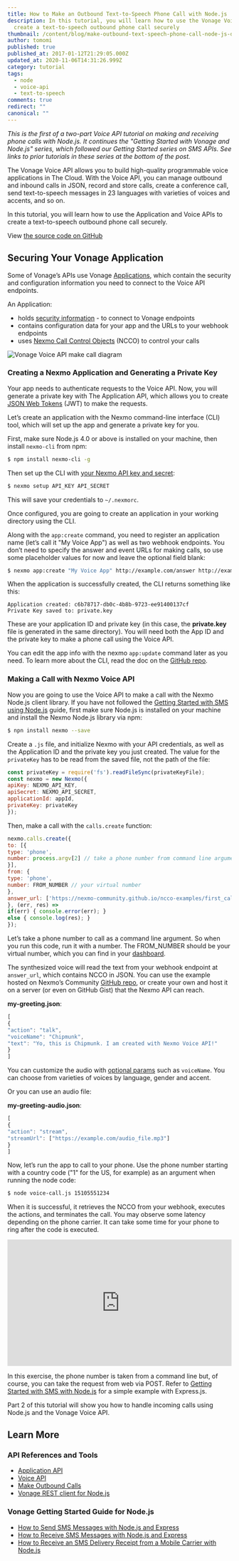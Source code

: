 ```yaml
---
title: How to Make an Outbound Text-to-Speech Phone Call with Node.js
description: In this tutorial, you will learn how to use the Vonage Voice API to
  create a text-to-speech outbound phone call securely
thumbnail: /content/blog/make-outbound-text-speech-phone-call-node-js-dr/voice-make-call-node.png
author: tomomi
published: true
published_at: 2017-01-12T21:29:05.000Z
updated_at: 2020-11-06T14:31:26.999Z
category: tutorial
tags:
  - node
  - voice-api
  - text-to-speech
comments: true
redirect: ""
canonical: ""
---
```

*This is the first of a two-part Voice API tutorial on making and receiving phone calls with Node.js. It continues the "Getting Started with Vonage and Node.js" series, which followed our Getting Started series on SMS APIs. See links to prior tutorials in these series at the bottom of the post.*

The Vonage Voice API allows you to build high-quality programmable voice applications in The Cloud. With the Voice API, you can manage outbound and inbound calls in JSON, record and store calls, create a conference call, send text-to-speech messages in 23 languages with varieties of voices and accents, and so on.

In this tutorial, you will learn how to use the Application and Voice APIs to create a text-to-speech outbound phone call securely.

View [the source code on GitHub](https://github.com/nexmo-community/nexmo-node-quickstart/blob/master/voice/make-call.js)

## Securing Your Vonage Application

Some of Vonage’s APIs use Vonage [Applications](https://docs.nexmo.com/tools/application-api), which contain the security and configuration information you need to connect to the Voice API endpoints.

An Application:

* holds [security information](https://docs.nexmo.com/tools/application-api/application-security) - to connect to Vonage endpoints
* contains configuration data for your app and the URLs to your webhook endpoints
* uses [Nexmo Call Control Objects](https://docs.nexmo.com/voice/voice-api#ncco) (NCCO) to control your calls

![Vonage Voice API make call diagram](/content/blog/how-to-make-an-outbound-text-to-speech-phone-call-with-node-js/voice-make-call-diagram.png "Vonage Voice API make call diagram")

### Creating a Nexmo Application and Generating a Private Key

Your app needs to authenticate requests to the Voice API. Now, you will generate a private key with The Application API, which allows you to create [JSON Web Tokens](https://jwt.io/) (JWT) to make the requests.

Let’s create an application with the Nexmo command-line interface (CLI) tool, which will set up the app and generate a private key for you.

First, make sure Node.js 4.0 or above is installed on your machine, then install `nexmo-cli` from npm:

```bash
$ npm install nexmo-cli -g
```

Then set up the CLI with [your Nexmo API key and secret](https://dashboard.nexmo.com/settings):

```bash
$ nexmo setup API_KEY API_SECRET
```

This will save your credentials to `~/.nexmorc`.

Once configured, you are going to create an application in your working directory using the CLI.

Along with the `app:create` command, you need to register an application name (let’s call it "My Voice App") as well as two webhook endpoints. You don’t need to specify the answer and event URLs for making calls, so use some placeholder values for now and leave the optional field blank:

```bash
$ nexmo app:create "My Voice App" http://example.com/answer http://example.com/event --keyfile private.key
```

When the application is successfully created, the CLI returns something like this:

```
Application created: c6b78717-db0c-4b8b-9723-ee91400137cf
Private Key saved to: private.key
```

These are your application ID and private key (in this case, the **private.key** file is generated in the same directory). You will need both the App ID and the private key to make a phone call using the Voice API.

You can edit the app info with the nexmo `app:update` command later as you need. To learn more about the CLI, read the doc on the [GitHub repo](https://github.com/Nexmo/nexmo-cli).

### Making a Call with Nexmo Voice API

Now you are going to use the Voice API to make a call with the Nexmo Node.js client library. If you have not followed the [Getting Started with SMS using Node.js](https://www.nexmo.com/blog/2016/10/19/how-to-send-sms-messages-with-node-js-and-express-dr/) guide, first make sure Node.js is installed on your machine and install the Nexmo Node.js library via npm:

```bash
$ npn install nexmo --save
```

Create a `.js` file, and initialize Nexmo with your API credentials, as well as the Application ID and the private key you just created. The value for the `privateKey` has to be read from the saved file, not the path of the file:

```javascript
const privateKey = require('fs').readFileSync(privateKeyFile);
const nexmo = new Nexmo({
apiKey: NEXMO_API_KEY,
apiSecret: NEXMO_API_SECRET,
applicationId: appId,
privateKey: privateKey
});
```

Then, make a call with the `calls.create` function:

```javascript
nexmo.calls.create({
to: [{
type: 'phone',
number: process.argv[2] // take a phone number from command line argument
}],
from: {
type: 'phone',
number: FROM_NUMBER // your virtual number
},
answer_url: ['https://nexmo-community.github.io/ncco-examples/first_call_talk.json']
}, (err, res) =>
if(err) { console.error(err); }
else { console.log(res); }
});
```

Let’s take a phone number to call as a command line argument. So when you run this code, run it with a number. The FROM_NUMBER should be your virtual number, which you can find in your [dashboard](https://dashboard.nexmo.com/your-numbers).

The synthesized voice will read the text from your webhook endpoint at `answer_url`, which contains NCCO in JSON. You can use the example hosted on Nexmo’s Community [GitHub repo](https://github.com/nexmo-community/ncco-examples/), or create your own and host it on a server (or even on GitHub Gist) that the Nexmo API can reach.

**my-greeting.json**:

```javascript
[
{
"action": "talk",
"voiceName": "Chipmunk",
"text": "Yo, this is Chipmunk. I am created with Nexmo Voice API!"
}
]
```

You can customize the audio with [optional params](https://docs.nexmo.com/voice/voice-api/ncco-reference) such as `voiceName`. You can choose from varieties of voices by language, gender and accent.

Or you can use an audio file:

**my-greeting-audio.json**:

```javascript
[
{
"action": "stream",
"streamUrl": ["https://example.com/audio_file.mp3"]
}
]
```

Now, let’s run the app to call to your phone. Use the phone number starting with a country code ("1" for the US, for example) as an argument when running the node code:

```bash
$ node voice-call.js 15105551234
```

When it is successful, it retrieves the NCCO from your webhook, executes the actions, and terminates the call. You may observe some latency depending on the phone carrier. It can take some time for your phone to ring after the code is executed.

<style>.embed-container { position: relative; padding-bottom: 56.25%; height: 0; overflow: hidden; max-width: 100%; } .embed-container iframe, .embed-container object, .embed-container embed { position: absolute; top: 0; left: 0; width: 100%; height: 100%; }</style>

<div class="embed-container"><iframe width="300" height="150" src="https://www.youtube.com/embed/5TNF6HJ2GDw" frameborder="0" allowfullscreen="allowfullscreen"></iframe></div>

In this exercise, the phone number is taken from a command line but, of course, you can take the request from web via POST. Refer to [Getting Started with SMS with Node.js](https://www.nexmo.com/blog/2016/10/19/how-to-send-sms-messages-with-node-js-and-express-dr/) for a simple example with Express.js.

Part 2 of this tutorial will show you how to handle incoming calls using Node.js and the Vonage Voice API.

## Learn More

### API References and Tools

* [Application API](https://docs.nexmo.com/tools/application-api)
* [Voice API](https://docs.nexmo.com/voice/voice-api)
* [Make Outbound Calls](https://docs.nexmo.com/voice/voice-api/calls)
* [Vonage REST client for Node.js](https://github.com/Nexmo/nexmo-node)

### Vonage Getting Started Guide for Node.js

* [How to Send SMS Messages with Node.js and Express](https://www.nexmo.com/blog/2016/10/19/how-to-send-sms-messages-with-node-js-and-express-dr/)
* [How to Receive SMS Messages with Node.js and Express](https://www.nexmo.com/blog/2016/10/27/receive-sms-messages-node-js-express-dr/)
* [How to Receive an SMS Delivery Receipt from a Mobile Carrier with Node.js](https://www.nexmo.com/blog/2016/11/23/getting-a-sms-delivery-receipt-from-a-mobile-carrier-with-node-js-dr/)

<script>
window.addEventListener('load', function() {
  var codeEls = document.querySelectorAll('code');
  [].forEach.call(codeEls, function(el) {
    el.setAttribute('style', 'font: normal 10pt Consolas, Monaco, monospace; color: #a31515;');
  });
});
</script>